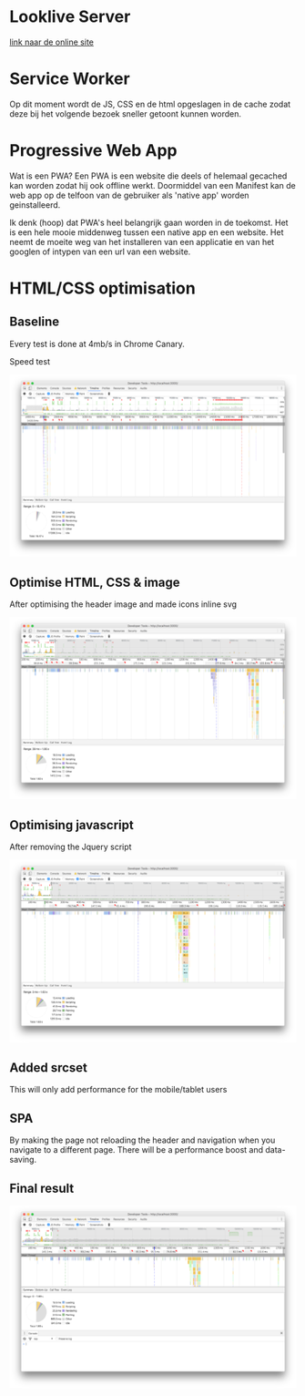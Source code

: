 # Looklive Server

[link naar de online site](https://leandervanbaekel.nl)

# Service Worker

Op dit moment wordt de JS, CSS en de html opgeslagen in de cache zodat deze bij het volgende bezoek sneller getoont kunnen worden.


# Progressive Web App

Wat is een PWA? Een PWA is een website die deels of helemaal gecached kan worden zodat hij ook offline werkt. Doormiddel van een Manifest kan de web app op de telfoon van de gebruiker als 'native app' worden geinstalleerd. 

Ik denk (hoop) dat PWA's heel belangrijk gaan worden in de toekomst. Het is een hele mooie middenweg tussen een native app en een website. Het neemt de moeite weg van het installeren van een applicatie en van het googlen of intypen van een url van een website. 



# HTML/CSS optimisation

## Baseline

Every test is done at 4mb/s in Chrome Canary.

Speed test

![Feed baseline](/screenshots/1base.png)



## Optimise HTML, CSS & image

After optimising the header image and made icons inline svg

![After optimising CSS HTML and imag](/screenshots/2html:css:img.png)



## Optimising javascript

After removing the Jquery script

![Jquery removed](/screenshots/3jquery.png)



## Added srcset

This will only add performance for the mobile/tablet users



## SPA

By making the page not reloading the header and navigation when you navigate to a different page. There will be a performance boost and data-saving.


## Final result

![Final result](/screenshots/final.png)




